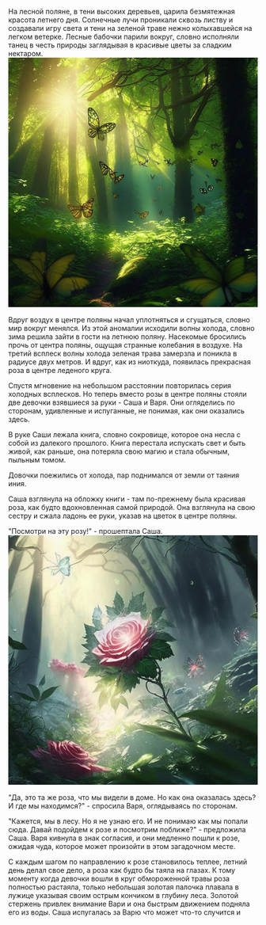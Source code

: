 На лесной поляне, в тени высоких деревьев, царила безмятежная красота летнего дня. Солнечные лучи проникали сквозь листву и создавали игру света и тени на зеленой траве нежно колыхавшейся на легком ветерке. Лесные бабочки парили вокруг, словно исполняли танец в честь природы заглядывая в красивые цветы за сладким нектаром.
![Лес](../utils/images/Часть%201:%20Лесной%20алекорн/Лес1.jpeg)

Вдруг воздух в центре поляны начал уплотняться и сгущаться, словно мир вокруг менялся. Из этой аномалии исходили волны холода, словно зима решила зайти в гости на летнюю поляну. Насекомые бросились прочь от центра поляны, ощущая странные колебания в воздухе. На третий всплеск волны холода зеленая трава замерзла и поникла в радиусе двух метров. И вдруг, как из ниоткуда, появилась прекрасная роза в центре леденого круга.

Спустя мгновение на небольшом расстоянии повторилась серия холодных всплесков. Но теперь вместо розы в центре поляны стояли две девочки взявшиеся за руки - Саша и Варя. Они огляделись по сторонам, удивленные и испуганные, не понимая, как они оказались здесь.

В руке Саши лежала книга, словно сокровище, которое она несла с собой из далекого прошлого. Книга перестала испускать свет и быть живой, как раньше, она потеряла свою магию и стала обычным, пыльным томом.

Довочки поежились от холода, пар поднимался от земли от таяния иния.

Саша взглянула на обложку книги - там по-прежнему была красивая роза, как будто вдохновленная самой природой. Она взглянула на свою сестру и сжала ладонь ее руки, указав на цветок в центре поляны. 

"Посмотри на эту розу!" - прошептала Саша.
![Роза](../utils/images/Часть%201:%20Лесной%20алекорн/Роза_в_лесу.jpg)

"Да, это та же роза, что мы видели в доме. Но как она оказалась здесь? И где мы находимся?" - спросила Варя, оглядываясь по сторонам.

"Кажется, мы в лесу. Но я не узнаю его. И не понимаю как мы попали сюда. Давай подойдем к розе и посмотрим поближе?" - предложила Саша. Варя кивнула в знак согласия, и они медленно пошли к розе, ожидая чуда, которое может произойти в этом загадочном месте.

С каждым шагом по направлению к розе становилось теплее, летний день делал свое дело, а роза как будто бы таяла на глазах. К тому моменту когда девочки вошли в круг обмороженной травы роза полностью растаяла, только небольшая золотая палочка плавала в лужице указывая своим острым кончиком в глубину леса.
Золотой стержень привлек внимание Вари и она быстрым движением подняла его из воды. Саша испугалась за Варю что может что-то случится и 






